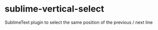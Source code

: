 sublime-vertical-select
=======================

SublimeText plugin to select the same position of the previous / next line
